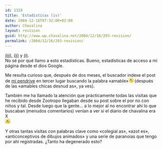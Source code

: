 ```yaml
---
id: 1328
title: 'Estadísticas (iv)'
date: 2004-12-16T07:32:00+02:00
author: Chavalina
layout: revision
guid: http://www.wp.chavalina.net/2004/12/16/293-revision/
permalink: /2004/12/16/293-revision/
---
```

<a href="http://www.chavalina.net/comentar.php?idpost=162&q=estad" target="_blank">(iii)</a>, <a href="http://www.chavalina.net/comentar.php?idpost=97&q=" target="_blank">(ii)</a> y <a href="http://www.chavalina.net/comentar.php?idpost=83&q=estadísticas" target="_blank">(i)</a>.  
No sé por qué llamo a esto estadísticas. Bueno, estadísticas de acceso a mi página desde el dios Google.

Me resulta curioso que, después de dos meses, el buscador indexe el post de <a href="http://www.chavalina.net/comentar.php?idpost=238&q=" target="_blank">mi pendrive</a> en tercer lugar buscando la palabra «amable»![emo](/imagenes/emoticonos/confuso.gif) (después de las «amables chicas desnud as», ya ves).

También me ha llamado la atención que prácticamente todas las visitas que he recibido desde Zootropo llegaban desde su post sobre el por no con niños y tal. Desde luego que la gente… a lo mejor al no encontrar ahí lo que buscaban (menudos comentarios) venían a ver si el diario de chavalina era X  
![asqueado](/imagenes/emoticonos/asqueado.gif) 

Y otras tantas visitas con palabras clave como «colegial as», «azot es», «anticonceptivos de dibujos animados» y una serie de paranoias que tengo por ahí registradas. ¿Tanto ha degenerado esto?